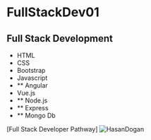 # FullStackDev01

## Full Stack Development

- HTML
- CSS
- Bootstrap
- Javascript
- \*\* Angular
- Vue.js
- \*\* Node.js
- \*\* Express
- \*\* Mongo Db

[Full Stack Developer Pathway]
![HasanDogan](https://www.codingdojo.com/blog/wp-content/uploads/FULL-STACK-DEV-GRAPH-2.jpg)
